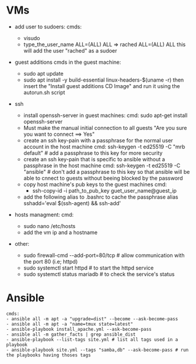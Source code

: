# VMs
 * add user to sudoers:
	cmds:
	- visudo
	- type_the_user_name ALL=(ALL) ALL
		=> rached ALL=(ALL) ALL this will add the user "rached" as a sudoer

 * guest additions
	cmds in the guest machine:
	- sudo apt update
	- sudo apt install -y build-essential linux-headers-$(uname -r)
	then insert the "Install guest additions CD Image" and run it using the autorun.sh script
 * ssh
	* install openssh-server in guest machines:
	cmd: sudo apt-get install openssh-server
	* Must make the manual initial connection to all guests "Are you sure you want to connect ==> Yes"
	* create an ssh key-pain with a passphrase for the normal user account in the host machine
	 cmd: ssh-keygen -t ed25519 -C "mrb default" # add a passphrase to this key for more security
	* create an ssh key-pain that is specific to ansible without a passphrase in the host machine
	 cmd: ssh-keygen -t ed25519 -C "ansible" # don't add a passphrase to this key so that ansible will be able to cnnect to guests without beeing blocked by the password
	* copy host machine's pub keys to the guest machines
	cmd:
	  - ssh-copy-id -i path_to_pub_key guet_user_name@guest_ip
	* add the following alias to .bashrc to cache the passphrase
	  alias sshadd='eval $(ssh-agent) && ssh-add'
 * hosts managment:
	cmd: 
	  - sudo nano /etc/hosts  
	  - add the vm ip  and a hostname
 * other:
	  - sudo firewall-cmd --add-port=80/tcp # allow communication with the port 80 (i.e; httpd)
	  - sudo systemctl start httpd # to start the httpd service
	  - sudo systemctl status mariadb # to check the service's status

# Ansible
    cmds:
	- ansible all -m apt -a "upgrade=dist" --become --ask-become-pass
	- ansible all -m apt -a "name=tmux state=latest"
	- ansible-playbook install_apache.yml --ask-become-pass
	- ansible all -m gather_facts | grep ansible_dist
	- ansible-playbook --list-tags site.yml # list all tags used in a playbook
	- ansible-playbook site.yml --tags "samba,db" --ask-become-pass # run the playbooks having thoses tags
